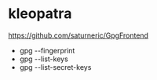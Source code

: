 
# kleopatra

https://github.com/saturneric/GpgFrontend

 * gpg --fingerprint
 * gpg --list-keys
 * gpg --list-secret-keys

